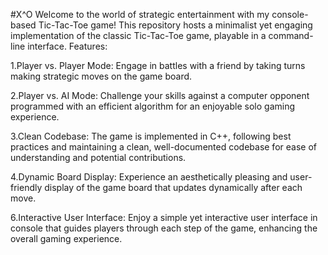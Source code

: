 #X^O
Welcome to the world of strategic entertainment with my console-based Tic-Tac-Toe game! This repository hosts a minimalist yet engaging implementation of the classic Tic-Tac-Toe game, playable in a command-line interface.
Features:

1.Player vs. Player Mode: Engage in battles with a friend by taking turns making strategic moves on the game board.

2.Player vs. AI Mode: Challenge your skills against a computer opponent programmed with an efficient algorithm for an enjoyable solo gaming experience.

3.Clean Codebase: The game is implemented in C++, following best practices and maintaining a clean, well-documented codebase for ease of understanding and potential contributions.

4.Dynamic Board Display: Experience an aesthetically pleasing and user-friendly display of the game board that updates dynamically after each move.

6.Interactive User Interface: Enjoy a simple yet interactive user interface in console that guides players through each step of the game, enhancing the overall gaming experience.
